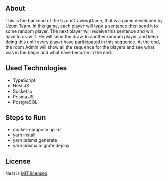 ## About
This is the backend of the UzumDrawingGame, that is a game developed by Uzum Team. In this game, each player will type a sentence then send it to some random player. The next player will receive this sentence and will have to draw it. He will send the draw to another random player, and keep doing this until every player have participated in this sequence. At the end, the room Admin will show all the sequence for the players and see what was in the begin and what have become in the end.

## Used Technologies
- TypeScript
- Nest.JS
- Socket.io
- Prisma.JS
- PostgreSQL

## Steps to Run

- docker-compose up -d
- yarn install
- yarn prisma generate
- yarn prisma migrate deploy

## License

Nest is [MIT licensed](LICENSE).
